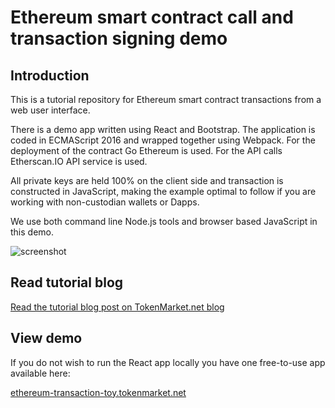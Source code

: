 # Ethereum smart contract call and transaction signing demo
 
## Introduction 
 
This is a tutorial repository for Ethereum smart contract transactions from a web user interface. 

There is a demo app written using React and Bootstrap. The application is coded in ECMAScript 2016 and wrapped together using Webpack. For the deployment of the contract Go Ethereum is used. For the API calls Etherscan.IO API service is used.

All private keys are held 100% on the client side and transaction is constructed in JavaScript, making the example optimal to follow if you are working with non-custodian wallets or Dapps. 

We use both command line Node.js tools and browser based JavaScript in this demo.

![screenshot](https://raw.githubusercontent.com/TokenMarketNet/ethereum-smart-contract-transaction-demo/master/images/screenshot.png)

## Read tutorial blog

[Read the tutorial blog post on TokenMarket.net blog](https://tokenmarket.net/blog/creating-ethereum-smart-contract-transactions-in-client-side-javascript/)

## View demo

If you do not wish to run the React app locally you have one free-to-use app available here:

[ethereum-transaction-toy.tokenmarket.net](https://ethereum-transaction-toy.tokenmarket.net/)


